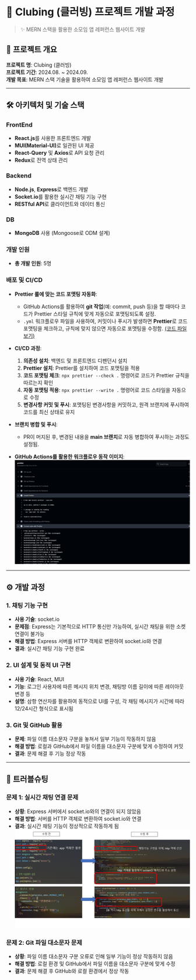 # 📌 Clubing (클러빙) 프로젝트 개발 과정

> ✨ MERN 스택을 활용한 소모임 앱 레퍼런스 웹사이트 개발

## 📖 프로젝트 개요

**프로젝트 명**: Clubing (클러빙)  
**프로젝트 기간**: 2024.08. ~ 2024.09.  
**개발 목표**: MERN 스택 기술을 활용하여 소모임 앱 레퍼런스 웹사이트 개발

---

## 🛠️ 아키텍처 및 기술 스택

### **FrontEnd**

- **React.js**를 사용한 프론트엔드 개발
- <b>MUI(Material-UI)</b>로 일관된 UI 제공
- **React-Query** 및 **Axios**로 API 요청 관리
- **Redux**로 전역 상태 관리

### **Backend**

- **Node.js**, **Express**로 백엔드 개발
- **Socket.io**를 활용한 실시간 채팅 기능 구현
- **RESTful API**로 클라이언트와 데이터 통신

### **DB**

- **MongoDB** 사용 (Mongoose로 ODM 설계)

### **개발 인원**

- **총 개발 인원**: 5명

### **배포 및 CI/CD**

- **Prettier 룰에 맞는 코드 포맷팅 자동화**:

  - GitHub Actions를 활용하여 **git 작업**(예: commit, push 등)을 할 때마다 코드가 Prettier 스타일 규칙에 맞게 자동으로 포맷팅되도록 설정.
  - `.yml` 워크플로우 파일을 사용하여, 커밋이나 푸시가 발생하면 **Prettier**로 코드 포맷팅을 체크하고, 규칙에 맞지 않으면 자동으로 포맷팅을 수정함. [(코드 파일 보기)](https://github.com/KimGiJeong1101/clubing-project/blob/main/.github/workflows/prettier.yml)

- **CI/CD 과정**:

  1. **의존성 설치**: 백엔드 및 프론트엔드 디펜던시 설치
  2. **Prettier 설치**: Prettier를 설치하여 코드 포맷팅을 적용
  3. **코드 포맷팅 체크**: `npx prettier --check .` 명령어로 코드가 Prettier 규칙을 따르는지 확인
  4. **자동 포맷팅 적용**: `npx prettier --write .` 명령어로 코드 스타일을 자동으로 수정
  5. **변경사항 커밋 및 푸시**: 포맷팅된 변경사항을 커밋하고, 원격 브랜치에 푸시하여 코드를 최신 상태로 유지

- **브랜치 병합 및 푸시**:
  - PR이 머지된 후, 변경된 내용을 **main 브랜치**로 자동 병합하여 푸시하는 과정도 설정됨.

- **GitHub Actions를 활용한 워크플로우 동작 이미지**:
  ![이미지 설명](./frontend/guide_images/깃허브%20액션%20이용해서%20프리티어%20룰%20적용%20과정.png)

---

## ⚙️ 개발 과정

### 1. **채팅 기능 구현**

- **사용 기술**: socket.io
- **문제점**: Express는 기본적으로 HTTP 통신만 가능하여, 실시간 채팅을 위한 소켓 연결이 불가능
- **해결 방법**: Express 서버를 HTTP 객체로 변환하여 socket.io와 연결
- **결과**: 실시간 채팅 기능 구현 완료

### 2. **UI 설계 및 동적 UI 구현**

- **사용 기술**: React, MUI
- **기능**: 로그인 사용자에 따른 메시지 위치 변경, 채팅방 이름 길이에 따른 레이아웃 변경 등
- **설명**: 삼항 연산자를 활용하여 동적으로 UI를 구성, 각 채팅 메시지가 시간에 따라 12/24시간 형식으로 표시됨

### 3. **Git 및 GitHub 활용**

- **문제**: 파일 이름 대소문자 구분을 놓쳐서 일부 기능이 작동하지 않음
- **해결 방법**: 로컬과 GitHub에서 파일 이름을 대소문자 구분에 맞게 수정하여 커밋
- **결과**: 문제 해결 후 기능 정상 작동

---

## 🔧 트러블슈팅

### **문제 1: 실시간 채팅 연결 문제**

- **상황**: Express 서버에서 socket.io와의 연결이 되지 않았음
- **해결 방법**: 서버를 HTTP 객체로 변환하여 socket.io와 연결
- **결과**: 실시간 채팅 기능이 정상적으로 작동하게 됨  
![이미지 설명](./frontend/guide_images/http객체%20활용%20소켓io%20설정.PNG)

### **문제 2: Git 파일 대소문자 문제**

- **상황**: 파일 이름 대소문자 구분 오류로 인해 일부 기능이 정상 작동하지 않음
- **해결 방법**: 로컬 환경 및 GitHub에서 파일 이름을 대소문자 구분에 맞게 수정
- **결과**: 문제 해결 후 GitHub와 로컬 환경에서 정상 작동
